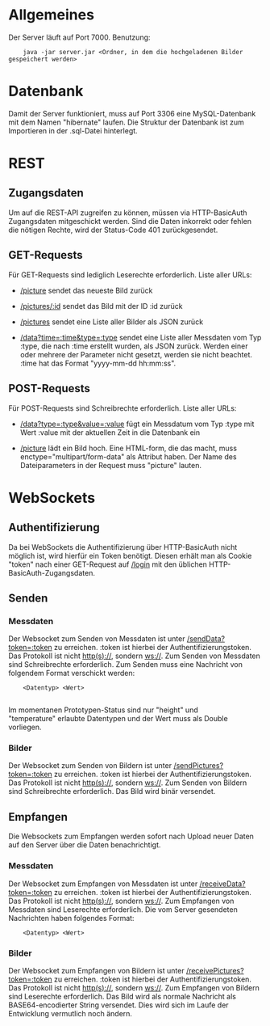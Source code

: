 # Allgemeines

Der Server läuft auf Port 7000.
Benutzung:

``` 
    java -jar server.jar <Ordner, in dem die hochgeladenen Bilder gespeichert werden>
```

# Datenbank

Damit der Server funktioniert, muss auf Port 3306 eine MySQL-Datenbank
mit dem Namen "hibernate" laufen.
Die Struktur der Datenbank ist zum Importieren in der .sql-Datei
hinterlegt.

# REST

## Zugangsdaten

Um auf die REST-API zugreifen zu können, müssen via HTTP-BasicAuth
Zugangsdaten mitgeschickt werden. Sind die Daten inkorrekt oder fehlen die nötigen Rechte, wird der Status-Code 401 zurückgesendet.

## GET-Requests

Für GET-Requests sind lediglich Leserechte erforderlich. Liste aller
URLs:

  - [/picture](/picture) sendet das neueste Bild zurück

  - [/pictures/:id](/pictures/:id) sendet das Bild mit der ID :id zurück

  - [/pictures](/pictures) sendet eine Liste aller Bilder als JSON
    zurück

  - [/data?time=:time\&type=:type](/data?time=:time&type=:type) sendet
    eine Liste aller Messdaten vom Typ :type, die nach :time erstellt
    wurden, als JSON zurück. Werden einer oder mehrere der Parameter
    nicht gesetzt, werden sie nicht beachtet. :time hat das Format
    "yyyy-mm-dd hh:mm:ss".

## POST-Requests

Für POST-Requests sind Schreibrechte erforderlich. Liste aller URLs:

  - [/data?type=:type\&value=:value](/data?type=:type&value=:value) fügt
    ein Messdatum vom Typ :type mit Wert :value mit der aktuellen Zeit
    in die Datenbank ein

  - [/picture](/picture) lädt ein Bild hoch. Eine HTML-form, die das
    macht, muss enctype="multipart/form-data" als Attribut haben. Der
    Name des Dateiparameters in der Request muss "picture" lauten.

# WebSockets

## Authentifizierung

Da bei WebSockets die Authentifizierung über HTTP-BasicAuth nicht
möglich ist, wird hierfür ein Token benötigt. Diesen erhält man als
Cookie "token" nach einer GET-Request auf [/login](/login) mit den
üblichen HTTP-BasicAuth-Zugangsdaten.

## Senden

### Messdaten

Der Websocket zum Senden von Messdaten ist unter
[/sendData?token=:token](/sendData?token=:token) zu erreichen. :token
ist hierbei der Authentifizierungstoken. Das Protokoll ist nicht
[http(s)://](http\(s\)://), sondern <ws://>. Zum Senden von Messdaten
sind Schreibrechte erforderlich. Zum Senden muss eine Nachricht von
folgendem Format verschickt werden:

``` 
    <Datentyp> <Wert>
    
```

Im momentanen Prototypen-Status sind nur "height" und
"temperature" erlaubte Datentypen und der Wert muss als Double
vorliegen.

### Bilder

Der Websocket zum Senden von Bildern ist unter
[/sendPictures?token=:token](/sendPictures?token=:token) zu erreichen.
:token ist hierbei der Authentifizierungstoken. Das Protokoll ist nicht
[http(s)://](http\(s\)://), sondern <ws://>. Zum Senden von Bildern sind
Schreibrechte erforderlich. Das Bild wird binär versendet.

## Empfangen

Die Websockets zum Empfangen werden sofort nach Upload neuer Daten auf
den Server über die Daten benachrichtigt.

### Messdaten

Der Websocket zum Empfangen von Messdaten ist unter
[/receiveData?token=:token](/receiveData?token=:token) zu erreichen.
:token ist hierbei der Authentifizierungstoken. Das Protokoll ist nicht
[http(s)://](http\(s\)://), sondern <ws://>. Zum Empfangen von Messdaten
sind Leserechte erforderlich. Die vom Server gesendeten Nachrichten
haben folgendes Format:

``` 
    <Datentyp> <Wert>
```

### Bilder

Der Websocket zum Empfangen von Bildern ist unter
[/receivePictures?token=:token](/receivePictures?token=:token) zu
erreichen. :token ist hierbei der Authentifizierungstoken. Das Protokoll
ist nicht [http(s)://](http\(s\)://), sondern <ws://>. Zum Empfangen von
Bildern sind Leserechte erforderlich. Das Bild wird als normale
Nachricht als BASE64-encodierter String versendet. Dies wird sich im
Laufe der Entwicklung vermutlich noch ändern.
